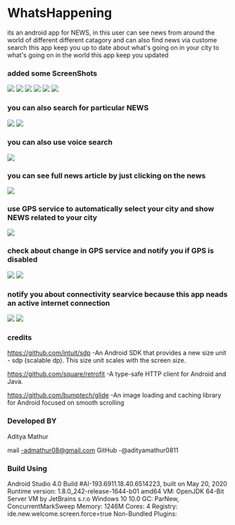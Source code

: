 # WhatsHappening  
its an android app for NEWS, in this user can see news from around the world of
different different catagory and can also find news via custome search this app keep you up to date 
about what's going on in your city to what's going on in the world this app keep you updated

### added some ScreenShots


![](https://github.com/adityamathur0811/WhatsHappening/blob/master/app_images/1.jpeg)
![](https://github.com/adityamathur0811/WhatsHappening/blob/master/app_images/2.jpeg)
![](https://github.com/adityamathur0811/WhatsHappening/blob/master/app_images/3.jpeg)
![](https://github.com/adityamathur0811/WhatsHappening/blob/master/app_images/4.jpeg)
![](https://github.com/adityamathur0811/WhatsHappening/blob/master/app_images/5.jpeg)
![](https://github.com/adityamathur0811/WhatsHappening/blob/master/app_images/6.jpeg)

### you can also search for particular NEWS


![](https://github.com/adityamathur0811/WhatsHappening/blob/master/app_images/7.jpeg)
![](https://github.com/adityamathur0811/WhatsHappening/blob/master/app_images/8.jpeg)



### you can also use voice search

![](https://github.com/adityamathur0811/WhatsHappening/blob/master/app_images/9.jpeg)



### you can see full news article by just clicking on the news 

![](https://github.com/adityamathur0811/WhatsHappening/blob/master/app_images/15.jpeg)


### use GPS service to automatically select your city and show NEWS related to your city

![](https://github.com/adityamathur0811/WhatsHappening/blob/master/app_images/10.jpeg)



### check about change in GPS service and notify you if GPS is disabled

![](https://github.com/adityamathur0811/WhatsHappening/blob/master/app_images/11.jpeg)
![](https://github.com/adityamathur0811/WhatsHappening/blob/master/app_images/14.jpeg)



### notify you about connectivity searvice because this app neads an active internet connection

![](https://github.com/adityamathur0811/WhatsHappening/blob/master/app_images/12.jpeg)
![](https://github.com/adityamathur0811/WhatsHappening/blob/master/app_images/13.jpeg)

### credits

https://github.com/intuit/sdp      -An Android SDK that provides a new size unit - sdp (scalable dp). This size unit scales with the screen size.


https://github.com/square/retrofit -A type-safe HTTP client for Android and Java.


https://github.com/bumptech/glide  -An image loading and caching library for Android focused on smooth scrolling


### Developed BY

Aditya Mathur

mail   -admathur08@gmail.com
GitHub -@adityamathur0811


### Build Using

Android Studio 4.0
Build #AI-193.6911.18.40.6514223, built on May 20, 2020
Runtime version: 1.8.0_242-release-1644-b01 amd64
VM: OpenJDK 64-Bit Server VM by JetBrains s.r.o
Windows 10 10.0
GC: ParNew, ConcurrentMarkSweep
Memory: 1246M
Cores: 4
Registry: ide.new.welcome.screen.force=true
Non-Bundled Plugins: 

###